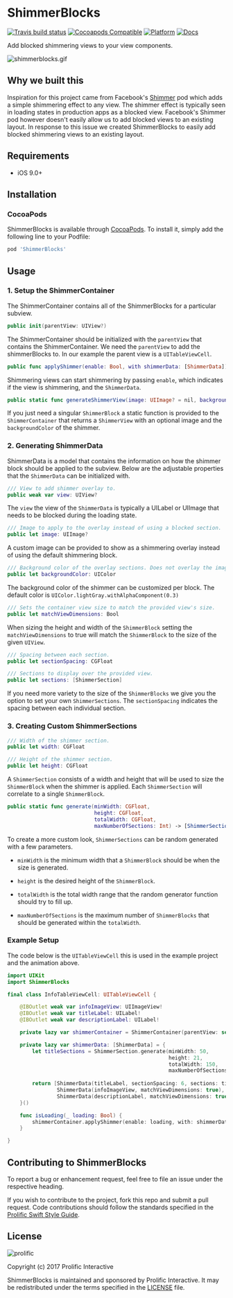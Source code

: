 # ShimmerBlocks

[![Travis build status](https://img.shields.io/travis/prolificinteractive/ShimmerBlocks.svg?style=flat-square)](https://travis-ci.org/prolificinteractive/ShimmerBlocks)
[![Cocoapods Compatible](https://img.shields.io/cocoapods/v/ShimmerBlocks.svg?style=flat-square)](https://img.shields.io/cocoapods/v/ShimmerBlocks.svg)
[![Platform](https://img.shields.io/cocoapods/p/ShimmerBlocks.svg?style=flat-square)](http://cocoadocs.org/docsets/ShimmerBlocks)
[![Docs](https://img.shields.io/cocoapods/metrics/doc-percent/ShimmerBlocks.svg?style=flat-square)](http://cocoadocs.org/docsets/ShimmerBlocks)

Add blocked shimmering views to your view components. 

![shimmerblocks.gif](Images/shimmerblocks.gif)

## Why we built this

Inspiration for this project came from Facebook's [Shimmer](https://github.com/facebook/Shimmer) pod which adds a simple shimmering effect to any view. The shimmer effect is typically seen in loading states in production apps as a blocked view. Facebook's Shimmer pod however doesn't easily allow us to add blocked views to an existing layout. In response to this issue we created ShimmerBlocks to easily add blocked shimmering views to an existing layout.

## Requirements

* iOS 9.0+

## Installation

### CocoaPods

ShimmerBlocks is available through [CocoaPods](http://cocoapods.org). To install
it, simply add the following line to your Podfile:

```ruby
pod 'ShimmerBlocks'
```

## Usage

### 1. Setup the ShimmerContainer

The ShimmerContainer contains all of the ShimmerBlocks for a particular subview.

```swift
public init(parentView: UIView?)
```

The ShimmerContainer should be initialized with the `parentView` that contains the ShimmerContainer. We need the `parentView` to add the shimmerBlocks to. In our example the parent view is a `UITableViewCell`.



```swift
public func applyShimmer(enable: Bool, with shimmerData: [ShimmerData])
```

Shimmering views can start shimmering by passing `enable`, which indicates if the view is shimmering, and the `ShimmerData`.



```swift
public static func generateShimmerView(image: UIImage? = nil, backgroundColor: UIColor)
```

If you just need a singular `ShimmerBlock` a static function is provided to the `ShimmerContainer` that returns a `ShimmerView` with an optional image and the `backgroundColor` of the shimmer.



### 2. Generating ShimmerData

ShimmerData is a model that contains the information on how the shimmer block should be applied to the subview. Below are the adjustable properties that the `ShimmerData` can be initialized with.

```swift
/// View to add shimmer overlay to.
public weak var view: UIView?
```

The `view` the view of the `ShimmerData` is typically a UILabel or UIImage that needs to be blocked during the loading state.



```swift
/// Image to apply to the overlay instead of using a blocked section.
public let image: UIImage?
```

A custom image can be provided to show as a shimmering overlay instead of using the default shimmering block.



```swift
/// Background color of the overlay sections. Does not overlay the image.
public let backgroundColor: UIColor
```

The background color of the shimmer can be customized per block. The default color is `UIColor.lightGray.withAlphaComponent(0.3)` 



```swift
/// Sets the container view size to match the provided view's size.
public let matchViewDimensions: Bool
```

When sizing the height and width of the `ShimmerBlock` setting the `matchViewDimensions` to true will match the `ShimmerBlock` to the size of the given `UIView`.



```swift
/// Spacing between each section.
public let sectionSpacing: CGFloat

/// Sections to display over the provided view.
public let sections: [ShimmerSection]
```

If you need more variety to the size of the `ShimmerBlocks` we give you the option to set your own `ShimmerSections`. The `sectionSpacing` indicates the spacing between each individual section.



### 3. Creating Custom ShimmerSections

```swift
/// Width of the shimmer section.
public let width: CGFloat

/// Height of the shimmer section.
public let height: CGFloat
```

A `ShimmerSection` consists of a width and height that will be used to size the `ShimmerBlock` when the shimmer is applied. Each `ShimmerSection` will correlate to a single `ShimmerBlock`. 



```swift
public static func generate(minWidth: CGFloat,
                            height: CGFloat,
                            totalWidth: CGFloat,
                            maxNumberOfSections: Int) -> [ShimmerSection]
```

To create a more custom look, `ShimmerSections` can be random generated with a few parameters. 

* `minWidth` is the minimum width that a `ShimmerBlock` should be when the size is generated. 

* `height` is the desired height of the `ShimmerBlock`. 

* `totalWidth` is the total width range that the random generator function should try to fill up.

* `maxNumberOfSections` is the maximum number of `ShimmerBlocks` that should be generated within the `totalWidth`. 



### Example Setup

The code below is the `UITableViewCell` this is used in the example project and the animation above.

```swift
import UIKit
import ShimmerBlocks

final class InfoTableViewCell: UITableViewCell {

    @IBOutlet weak var infoImageView: UIImageView!
    @IBOutlet weak var titleLabel: UILabel!
    @IBOutlet weak var descriptionLabel: UILabel!

    private lazy var shimmerContainer = ShimmerContainer(parentView: self)

    private lazy var shimmerData: [ShimmerData] = {
        let titleSections = ShimmerSection.generate(minWidth: 50, 
                                                    height: 21, 
                                                    totalWidth: 150, 
                                                    maxNumberOfSections: 3)
      
        return [ShimmerData(titleLabel, sectionSpacing: 6, sections: titleSections),
                ShimmerData(infoImageView, matchViewDimensions: true),
                ShimmerData(descriptionLabel, matchViewDimensions: true)]
    }()

    func isLoading(_ loading: Bool) {
        shimmerContainer.applyShimmer(enable: loading, with: shimmerData)
    }

}
```

## Contributing to ShimmerBlocks

To report a bug or enhancement request, feel free to file an issue under the respective heading.

If you wish to contribute to the project, fork this repo and submit a pull request. Code contributions should follow the standards specified in the [Prolific Swift Style Guide](https://github.com/prolificinteractive/swift-style-guide).

## License

![prolific](https://s3.amazonaws.com/prolificsitestaging/logos/Prolific_Logo_Full_Color.png)

Copyright (c) 2017 Prolific Interactive

ShimmerBlocks is maintained and sponsored by Prolific Interactive. It may be redistributed under the terms specified in the [LICENSE] file.

[LICENSE]: ./LICENSE
